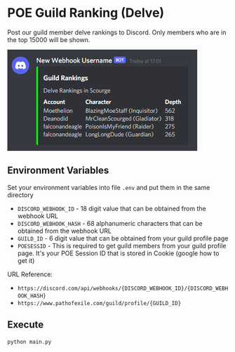 # POE Guild Ranking (Delve)

Post our guild member delve rankings to Discord. Only members who are in the top 15000 will be shown.

![Sample Discord Message](/readme/ranking.png)

## Environment Variables

Set your environment variables into file `.env` and put them in the same directory

- `DISCORD_WEBHOOK_ID` - 18 digit value that can be obtained from the webhook URL
- `DISCORD_WEBHOOK_HASH` - 68 alphanumeric characters that can be obtained from the webhook URL
- `GUILD_ID` - 6 digit value that can be obtained from your guild profile page
- `POESESSID` - This is required to get guild members from your guild profile page. It's your POE Session ID that is stored in Cookie (google how to get it)

URL Reference:
- `https://discord.com/api/webhooks/{DISCORD_WEBHOOK_ID}/{DISCORD_WEBHOOK_HASH}`
- `https://www.pathofexile.com/guild/profile/{GUILD_ID}`

## Execute

```
python main.py
```
